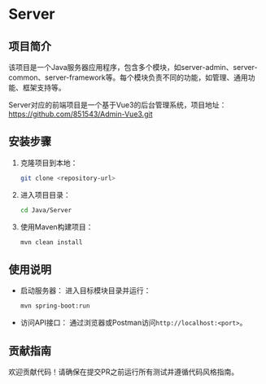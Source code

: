 # Server

## 项目简介
该项目是一个Java服务器应用程序，包含多个模块，如server-admin、server-common、server-framework等。每个模块负责不同的功能，如管理、通用功能、框架支持等。

Server对应的前端项目是一个基于Vue3的后台管理系统，项目地址：https://github.com/851543/Admin-Vue3.git

## 安装步骤
1. 克隆项目到本地：
   ```bash
   git clone <repository-url>
   ```
2. 进入项目目录：
   ```bash
   cd Java/Server
   ```
3. 使用Maven构建项目：
   ```bash
   mvn clean install
   ```

## 使用说明
- 启动服务器：
  进入目标模块目录并运行：
  ```bash
  mvn spring-boot:run
  ```
- 访问API接口：
  通过浏览器或Postman访问`http://localhost:<port>`。

## 贡献指南
欢迎贡献代码！请确保在提交PR之前运行所有测试并遵循代码风格指南。